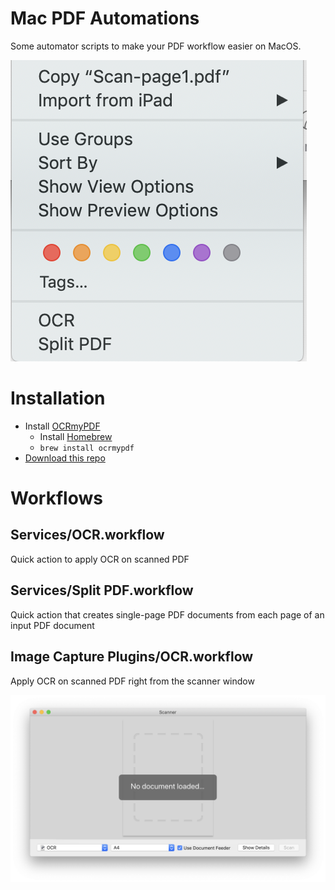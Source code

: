 # Mac PDF Automations

Some automator scripts to make your PDF workflow easier on MacOS.

![menu](images/quick_actions.png "Quick Actions")

# Installation
* Install [OCRmyPDF](https://github.com/jbarlow83/OCRmyPDF)
    * Install [Homebrew](https://brew.sh/)
    * `brew install ocrmypdf`
* [Download this repo](https://github.com/jinziqi/mac-pdf-automations/archive/master.zip)

# Workflows

## Services/OCR.workflow

Quick action to apply OCR on scanned PDF

## Services/Split PDF.workflow

Quick action that creates single-page PDF documents from each page of an input PDF document

## Image Capture Plugins/OCR.workflow

Apply OCR on scanned PDF right from the scanner window

![ocr](images/ocr_image_capture.png "OCR")